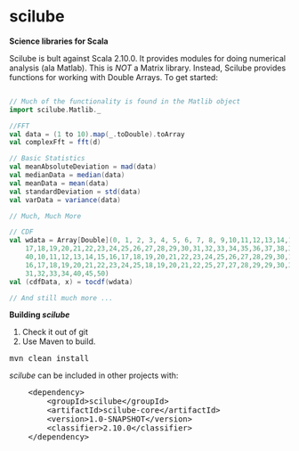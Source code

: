 # scilube

**Science libraries for Scala**


Scilube is bult against Scala 2.10.0. It provides modules for doing numerical analysis (ala Matlab).
This is *NOT* a Matrix library. Instead, Scilube provides functions for working with Double Arrays.
To get started:

```scala

// Much of the functionality is found in the Matlib object
import scilube.Matlib._

//FFT
val data = (1 to 10).map(_.toDouble).toArray
val complexFft = fft(d)

// Basic Statistics
val meanAbsoluteDeviation = mad(data)
val medianData = median(data)
val meanData = mean(data)
val standardDeviation = std(data)
val varData = variance(data)

// Much, Much More

// CDF
val wdata = Array[Double](0, 1, 2, 3, 4, 5, 6, 7, 8, 9,10,11,12,13,14,15,16,
    17,18,19,20,21,22,23,24,25,26,27,28,29,30,31,32,33,34,35,36,37,38,39,
    40,10,11,12,13,14,15,16,17,18,19,20,21,22,23,24,25,26,27,28,29,30,15,
    16,17,18,19,20,21,22,23,24,25,18,19,20,21,22,25,27,27,28,29,29,30,30,
    31,32,33,34,40,45,50)
val (cdfData, x) = tocdf(wdata)

// And still much more ...

```


**Building _scilube_**
  1. Check it out of git
  2. Use Maven to build.
<pre>
mvn clean install
</pre>


_scilube_ can be included in other projects with:
<pre>
    &lt;dependency&gt;
        &lt;groupId&gt;scilube&lt;/groupId&gt;
        &lt;artifactId&gt;scilube-core&lt;/artifactId&gt;
        &lt;version&gt;1.0-SNAPSHOT&lt;/version&gt;
        &lt;classifier&gt;2.10.0&lt;/classifier&gt;
    &lt;/dependency&gt;
</pre>